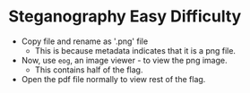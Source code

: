 # Steganography Easy Difficulty
- Copy file and rename as '.png' file
  - This is because metadata indicates that it is a png file.
- Now, use ```eog```, an image viewer - to view the png image.
  - This contains half of the flag.
- Open the pdf file normally to view rest of the flag.
